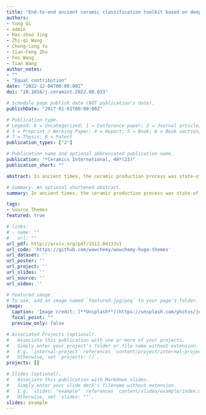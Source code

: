 ```yaml
---
title: "End-to-end ancient ceramic classification toolkit based on deep learning: a case study of black glazed wares of Jian kilns (Song Dynasty, Fujian province)"
authors:
- Yong Qi
- admin
- Hai-zhao Jing
- Zhi-qi Wang
- Cheng-Long Yu
- Jian-Feng Zhu
- Fen Wang
- Tian Wang
author_notes:
- ""
- "Equal contribution"
date: "2022-12-04T00:00:00Z"
doi: "10.1016/j.ceramint.2022.08.033"

# Schedule page publish date (NOT publication's date).
publishDate: "2017-01-01T00:00:00Z"

# Publication type.
# Legend: 0 = Uncategorized; 1 = Conference paper; 2 = Journal article;
# 3 = Preprint / Working Paper; 4 = Report; 5 = Book; 6 = Book section;
# 7 = Thesis; 8 = Patent
publication_types: ["2"]

# Publication name and optional abbreviated publication name.
publication: "*Ceramics International, 48*(23)"
publication_short: ""

abstract: In ancient times, the ceramic production process was state-of-the-art technology. The study of ancient ceramics is of profound significance in exploring the development and history of technology. Black glazed wares from Jian kilns were very popular ware during the Song Dynasty. However, a great deal of a priori knowledge is required for classifying and studying ancient ceramics. Here, we apply deep learning to classify black glazed wares from adjacent kilns with a minimum distance of one kilometer. Then an end-to-end classification toolkit is proposed to assist ceramic classification. The toolkit uses the Fully Convolutional Network (FCN) to capture the relationship between the chemical compositions for analyzing inheritance relationships between black glazed wares. The experiments use Matthews Correlation Coefficients(MCC) to provide a comprehensive evaluation of the classification results, and Smooth Gradients to explore the influence of chemical compositions in the body and glaze during the decision-making process. The datasets used for the experiment are 84 samples of black glazed wares from three kilns of Jian kilns. Furthermore, each sample using EDXRF obtains 10 chemical compositions each from the body and glaze, it consists of 7 major elements and 3 trace elements. Under 20-fold cross-validation, a Fully Convolution Network performed excellently after comparing five typical machine learning algorithms, with accuracy and MCC is 92.76% and 89.14%. Furthermore, we use correspondence analysis to explore the distribution of the ware’s chemical compositions from different kilns.

# Summary. An optional shortened abstract.
summary: In ancient times, the ceramic production process was state-of-the-art technology.

tags:
- Source Themes
featured: true

# links:
# - name: ""
#   url: ""
url_pdf: http://arxiv.org/pdf/1512.04133v1
url_code: 'https://github.com/wowchemy/wowchemy-hugo-themes'
url_dataset: ''
url_poster: ''
url_project: ''
url_slides: ''
url_source: ''
url_video: ''

# Featured image
# To use, add an image named `featured.jpg/png` to your page's folder. 
image:
  caption: 'Image credit: [**Unsplash**](https://unsplash.com/photos/jdD8gXaTZsc)'
  focal_point: ""
  preview_only: false

# Associated Projects (optional).
#   Associate this publication with one or more of your projects.
#   Simply enter your project's folder or file name without extension.
#   E.g. `internal-project` references `content/project/internal-project/index.md`.
#   Otherwise, set `projects: []`.
projects: []

# Slides (optional).
#   Associate this publication with Markdown slides.
#   Simply enter your slide deck's filename without extension.
#   E.g. `slides: "example"` references `content/slides/example/index.md`.
#   Otherwise, set `slides: ""`.
slides: example
---
```



